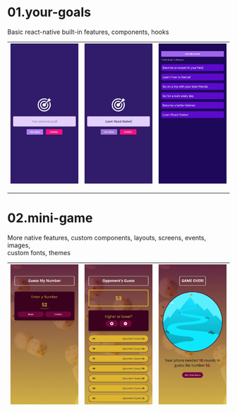 # 01.your-goals

Basic react-native built-in features, components, hooks

| <img id="img" src="./output/your-goals/1.jpg" /> | <img id="img" src="./output/your-goals/2.jpg" /> | <img id="img" src="./output/your-goals/3.jpg" /> |
|---|---|---|

---

# 02.mini-game

More native features, custom components, layouts, screens, events, images,\
custom fonts, themes

| <img id="img" src="./output/mini-game/2.jpg" /> | <img id="img" src="./output/mini-game/3.jpg" /> | <img id="img" src="./output/mini-game/4.jpg" /> |
|---|---|---|